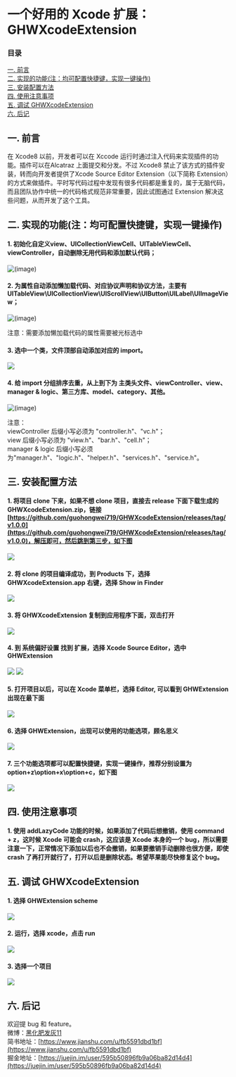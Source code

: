 # 一个好用的 Xcode 扩展：GHWXcodeExtension
### 目录

[一. 前言](https://github.com/guohongwei719/GHWXcodeExtension#%E4%B8%80-%E5%89%8D%E8%A8%80)   
[二. 实现的功能(注：均可配置快捷键，实现一键操作)](https://github.com/guohongwei719/GHWXcodeExtension#%E4%BA%8C-%E5%AE%9E%E7%8E%B0%E7%9A%84%E5%8A%9F%E8%83%BD%E6%B3%A8%E5%9D%87%E5%8F%AF%E9%85%8D%E7%BD%AE%E5%BF%AB%E6%8D%B7%E9%94%AE%E5%AE%9E%E7%8E%B0%E4%B8%80%E9%94%AE%E6%93%8D%E4%BD%9C)  
[三. 安装配置方法](https://github.com/guohongwei719/GHWXcodeExtension#%E4%B8%89-%E5%AE%89%E8%A3%85%E9%85%8D%E7%BD%AE%E6%96%B9%E6%B3%95)  
[四. 使用注意事项](https://github.com/guohongwei719/GHWXcodeExtension#%E5%9B%9B-%E4%BD%BF%E7%94%A8%E6%B3%A8%E6%84%8F%E4%BA%8B%E9%A1%B9)  
[五. 调试 GHWXcodeExtension](https://github.com/guohongwei719/GHWXcodeExtension#%E4%BA%94-%E8%B0%83%E8%AF%95-ghwxcodeextension)  
[六. 后记](https://github.com/guohongwei719/GHWXcodeExtension#%E5%85%AD-%E5%90%8E%E8%AE%B0)

## 一. 前言
在 Xcode8 以前，开发者可以在 Xccode 运行时通过注入代码来实现插件的功能。插件可以在Alcatraz 上面提交和分发。不过 Xcode8 禁止了该方式的插件安装，转而向开发者提供了Xcode Source Editor Extension（以下简称 Extension）的方式来做插件。平时写代码过程中发现有很多代码都是重复的，属于无脑代码，而且团队协作中统一的代码格式规范非常重要，因此试图通过 Extension 解决这些问题，从而开发了这个工具。
## 二. 实现的功能(注：均可配置快捷键，实现一键操作)
#### 1. 初始化自定义view、UICollectionViewCell、UITableViewCell、viewController，自动删除无用代码和添加默认代码；

![(image)](https://github.com/guohongwei719/GHWXcodeExtension/blob/master/resources/initView.gif)


#### 2. 为属性自动添加懒加载代码、对应协议声明和协议方法，主要有 UITableView\UICollectionView\UIScrollView\UIButton\UILabel\UIImageView；  

![(image)](https://github.com/guohongwei719/GHWXcodeExtension/blob/master/resources/addLazyCode.gif)

注意：需要添加懒加载代码的属性需要被光标选中

#### 3. 选中一个类，文件顶部自动添加对应的 import。
  
![](resources/addImport.gif)

#### 4. 给 import 分组排序去重，从上到下为 主类头文件、viewController、view、manager & logic、第三方库、model、category、其他。
  
![(image)](https://github.com/guohongwei719/GHWXcodeExtension/blob/master/resources/sortImport.gif)

注意：  
viewController 后缀小写必须为 "controller.h"、"vc.h"；  
view 后缀小写必须为 "view.h"、"bar.h"、"cell.h"；  
manager & logic 后缀小写必须为"manager.h"、"logic.h"、"helper.h"、"services.h"、"service.h"。

## 三. 安装配置方法
#### 1. 将项目 clone 下来，如果不想 clone 项目，直接去 release 下面下载生成的 GHWXcodeExtension.zip，链接 [https://github.com/guohongwei719/GHWXcodeExtension/releases/tag/v1.0.0](https://github.com/guohongwei719/GHWXcodeExtension/releases/tag/v1.0.0)，解压即可，然后跳到第三步，如下图
![](./resources/11.png)
#### 2. 将 clone 的项目编译成功，到 Products 下，选择 GHWXcodeExtension.app 右键，选择 Show in Finder
![](./resources/6.png)

#### 3. 将 GHWXcodeExtension 复制到应用程序下面，双击打开
![](./resources/7.png)
#### 4. 到 系统偏好设置 找到 扩展，选择 Xcode Source Editor，选中 GHWExtension
![](./resources/8.png)
![](./resources/9.png)

#### 5. 打开项目以后，可以在 Xcode 菜单栏，选择 Editor, 可以看到 GHWExtension 出现在最下面
![](./resources/4.png)

#### 6. 选择 GHWExtension，出现可以使用的功能选项，顾名思义
![](./resources/5.png)

#### 7. 三个功能选项都可以配置快捷键，实现一键操作，推荐分别设置为 option+z\option+x\option+c，如下图
![](./resources/10.png)

## 四. 使用注意事项
#### 1. 使用 addLazyCode 功能的时候，如果添加了代码后想撤销，使用 command + z，这时候 Xcode 可能会 crash，这应该是 Xcode 本身的一个 bug，所以需要注意一下，正常情况下添加以后也不会撤销，如果要撤销手动删除也很方便，即使 crash 了再打开就行了，打开以后是删除状态。希望苹果能尽快修复这个 bug。

## 五. 调试 GHWXcodeExtension
#### 1. 选择 GHWExtension scheme
![](./resources/1.png)

#### 2. 运行，选择 xcode，点击 run
![](./resources/2.png)

#### 3. 选择一个项目
![](./resources/3.png)

## 六. 后记
欢迎提 bug 和 feature。  
微博：[黑化肥发灰11](https://weibo.com/u/2977255324)   
简书地址：[https://www.jianshu.com/u/fb5591dbd1bf](https://www.jianshu.com/u/fb5591dbd1bf)  
掘金地址：[https://juejin.im/user/595b50896fb9a06ba82d14d4](https://juejin.im/user/595b50896fb9a06ba82d14d4)
